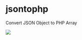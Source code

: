 # jsontophp
Convert JSON Object to PHP Array

<img src="https://github.com/RetiredQQ/jsontophp/assets/13232132/c6760c53-5acb-43ca-bb34-b840c975851c"></img> 
